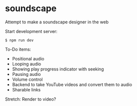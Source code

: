 # soundscape

Attempt to make a soundscape designer in the web

Start development server:

    $ npm run dev

To-Do items:

- Positional audio
- Looping audio
- Showing play progress indicator with seeking
- Pausing audio
- Volume control
- Backend to take YouTube videos and convert them to audio
- Sharable links

Stretch: Render to video?